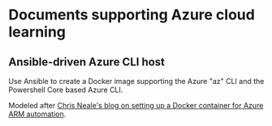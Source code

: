 # Documents supporting Azure cloud learning

## Ansible-driven Azure CLI host

Use Ansible to create a Docker image supporting the Azure "az" CLI and the Powershell Core based Azure CLI.

Modeled after [Chris Neale's blog on setting up a Docker container for Azure ARM automation](https://www.chrisneale.org/PowerShellAzModulesAndGitInDocker/).
